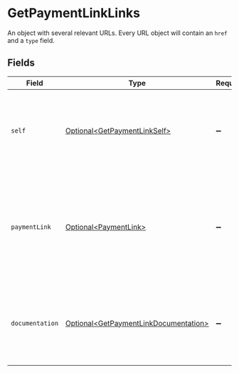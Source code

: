 # GetPaymentLinkLinks

An object with several relevant URLs. Every URL object will contain an `href` and a `type` field.


## Fields

| Field                                                                                                      | Type                                                                                                       | Required                                                                                                   | Description                                                                                                |
| ---------------------------------------------------------------------------------------------------------- | ---------------------------------------------------------------------------------------------------------- | ---------------------------------------------------------------------------------------------------------- | ---------------------------------------------------------------------------------------------------------- |
| `self`                                                                                                     | [Optional\<GetPaymentLinkSelf>](../../models/operations/GetPaymentLinkSelf.md)                             | :heavy_minus_sign:                                                                                         | In v2 endpoints, URLs are commonly represented as objects with an `href` and `type` field.                 |
| `paymentLink`                                                                                              | [Optional\<PaymentLink>](../../models/operations/PaymentLink.md)                                           | :heavy_minus_sign:                                                                                         | The URL your customer should visit to make the payment. This is where you should redirect the customer to. |
| `documentation`                                                                                            | [Optional\<GetPaymentLinkDocumentation>](../../models/operations/GetPaymentLinkDocumentation.md)           | :heavy_minus_sign:                                                                                         | In v2 endpoints, URLs are commonly represented as objects with an `href` and `type` field.                 |